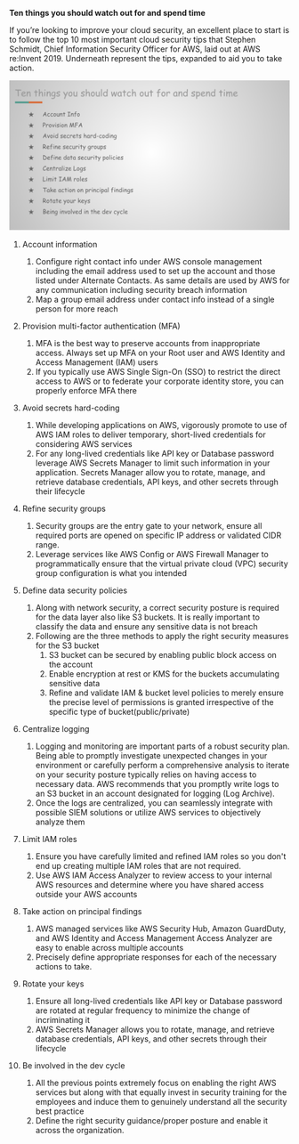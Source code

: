 **Ten things you should watch out for and spend time**


If you’re looking to improve your cloud security, an excellent place to start is to follow the top 10 most important cloud security tips that Stephen Schmidt, Chief Information Security Officer for AWS, laid out at AWS re:Invent 2019. Underneath represent the tips, expanded to aid you to take action.

<img src="image/image.png" class="inline"/>

1) Account information 
    1) Configure right contact info under AWS console management including the email address used to set up the account and those listed under Alternate Contacts. As same details are used by AWS for any communication including security breach information
    2) Map a group email address under contact info instead of a single person for more reach

2) Provision multi-factor authentication (MFA)
    1) MFA is the best way to preserve accounts from inappropriate access. Always set up MFA on your Root user and AWS Identity and Access Management (IAM) users
    2) If you typically use AWS Single Sign-On (SSO) to restrict the direct access to AWS or to federate your corporate identity store, you can properly enforce MFA there

3) Avoid secrets hard-coding
    1) While developing applications on AWS, vigorously promote to use of AWS IAM roles to deliver temporary, short-lived credentials for considering AWS services
    2) For any long-lived credentials like API key or Database password leverage AWS Secrets Manager to limit such information in your application. Secrets Manager allow you to rotate, manage, and retrieve database credentials, API keys, and other secrets through their lifecycle

4) Refine security groups
    1) Security groups are the entry gate to your network, ensure all required ports are opened on specific IP address or validated CIDR range. 
    2) Leverage services like AWS Config or AWS Firewall Manager to programmatically ensure that the virtual private cloud (VPC) security group configuration is what you intended 

5) Define data security policies
    1) Along with network security, a correct security posture is required for the data layer also like S3 buckets. It is really important to classify the data and ensure any sensitive data is not breach
    2) Following are the three methods to apply the right security measures for the S3 bucket
         1) S3 bucket can be secured by enabling public block access on the account
         2) Enable encryption at rest or KMS for the buckets accumulating sensitive data
         3) Refine and validate IAM & bucket level policies to merely ensure the precise level of permissions is granted irrespective of the specific type of bucket(public/private) 

6) Centralize logging
    1) Logging and monitoring are important parts of a robust security plan. Being able to promptly investigate unexpected changes in your environment or carefully perform a comprehensive analysis to iterate on your security posture typically relies on having access to necessary data. AWS recommends that you promptly write logs to an S3 bucket in an account designated for logging (Log Archive). 
    2) Once the logs are centralized, you can seamlessly integrate with possible SIEM solutions or utilize AWS services to objectively analyze them

7) Limit IAM roles
    1) Ensure you have carefully limited and refined IAM roles so you don't end up creating multiple IAM roles that are not required.
    2) Use AWS IAM Access Analyzer to review access to your internal AWS resources and determine where you have shared access outside your AWS accounts

8) Take action on principal findings
    1) AWS managed services like AWS Security Hub, Amazon GuardDuty, and AWS Identity and Access Management Access Analyzer are easy to enable across multiple accounts
    2) Precisely define appropriate responses for each of the necessary actions to take. 

9) Rotate your keys
    1) Ensure all long-lived credentials like API key or Database password are rotated at regular frequency to minimize the change of incriminating it
    2) AWS Secrets Manager allows you to rotate, manage, and retrieve database credentials, API keys, and other secrets through their lifecycle 

10) Be involved in the dev cycle
    1) All the previous points extremely focus on enabling the right AWS services but along with that equally invest in security training for the employees and induce them to genuinely understand all the security best practice
    2) Define the right security guidance/proper posture and enable it across the organization.
